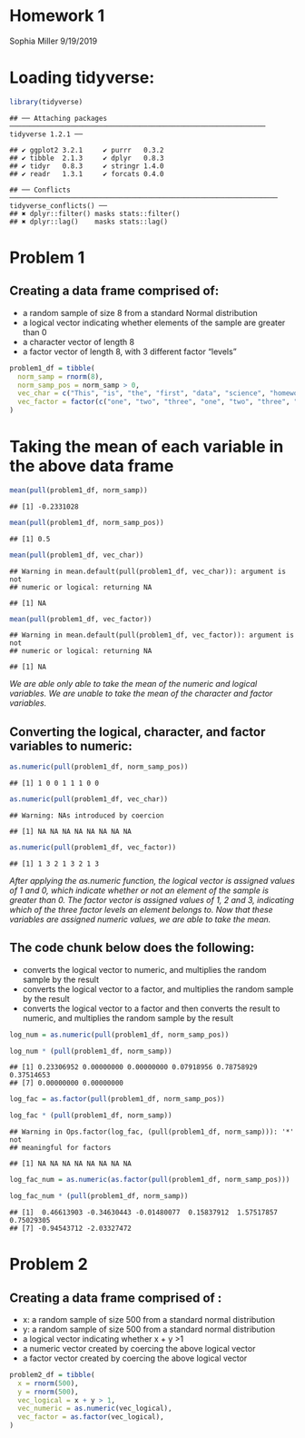 Homework 1
================
Sophia Miller
9/19/2019

# Loading tidyverse:

``` r
library(tidyverse)
```

    ## ── Attaching packages ─────────────────────────────────────────────────────────────── tidyverse 1.2.1 ──

    ## ✔ ggplot2 3.2.1     ✔ purrr   0.3.2
    ## ✔ tibble  2.1.3     ✔ dplyr   0.8.3
    ## ✔ tidyr   0.8.3     ✔ stringr 1.4.0
    ## ✔ readr   1.3.1     ✔ forcats 0.4.0

    ## ── Conflicts ────────────────────────────────────────────────────────────────── tidyverse_conflicts() ──
    ## ✖ dplyr::filter() masks stats::filter()
    ## ✖ dplyr::lag()    masks stats::lag()

# Problem 1

## Creating a data frame comprised of:

  - a random sample of size 8 from a standard Normal distribution
  - a logical vector indicating whether elements of the sample are
    greater than 0
  - a character vector of length 8
  - a factor vector of length 8, with 3 different factor “levels”

<!-- end list -->

``` r
problem1_df = tibble(
  norm_samp = rnorm(8),
  norm_samp_pos = norm_samp > 0,
  vec_char = c("This", "is", "the", "first", "data", "science", "homework", "assignment"),
  vec_factor = factor(c("one", "two", "three", "one", "two", "three", "one", "two"))
)
```

# Taking the mean of each variable in the above data frame

``` r
mean(pull(problem1_df, norm_samp))
```

    ## [1] -0.2331028

``` r
mean(pull(problem1_df, norm_samp_pos))
```

    ## [1] 0.5

``` r
mean(pull(problem1_df, vec_char))
```

    ## Warning in mean.default(pull(problem1_df, vec_char)): argument is not
    ## numeric or logical: returning NA

    ## [1] NA

``` r
mean(pull(problem1_df, vec_factor))
```

    ## Warning in mean.default(pull(problem1_df, vec_factor)): argument is not
    ## numeric or logical: returning NA

    ## [1] NA

*We are able only able to take the mean of the numeric and logical
variables. We are unable to take the mean of the character and factor
variables.*

## Converting the logical, character, and factor variables to numeric:

``` r
as.numeric(pull(problem1_df, norm_samp_pos))
```

    ## [1] 1 0 0 1 1 1 0 0

``` r
as.numeric(pull(problem1_df, vec_char))
```

    ## Warning: NAs introduced by coercion

    ## [1] NA NA NA NA NA NA NA NA

``` r
as.numeric(pull(problem1_df, vec_factor))
```

    ## [1] 1 3 2 1 3 2 1 3

*After applying the as.numeric function, the logical vector is assigned
values of 1 and 0, which indicate whether or not an element of the
sample is greater than 0. The factor vector is assigned values of 1, 2
and 3, indicating which of the three factor levels an element belongs
to. Now that these variables are assigned numeric values, we are able to
take the mean.*

## The code chunk below does the following:

  - converts the logical vector to numeric, and multiplies the random
    sample by the result
  - converts the logical vector to a factor, and multiplies the random
    sample by the result
  - converts the logical vector to a factor and then converts the result
    to numeric, and multiplies the random sample by the result

<!-- end list -->

``` r
log_num = as.numeric(pull(problem1_df, norm_samp_pos))

log_num * (pull(problem1_df, norm_samp))
```

    ## [1] 0.23306952 0.00000000 0.00000000 0.07918956 0.78758929 0.37514653
    ## [7] 0.00000000 0.00000000

``` r
log_fac = as.factor(pull(problem1_df, norm_samp_pos))

log_fac * (pull(problem1_df, norm_samp))
```

    ## Warning in Ops.factor(log_fac, (pull(problem1_df, norm_samp))): '*' not
    ## meaningful for factors

    ## [1] NA NA NA NA NA NA NA NA

``` r
log_fac_num = as.numeric(as.factor(pull(problem1_df, norm_samp_pos)))

log_fac_num * (pull(problem1_df, norm_samp))
```

    ## [1]  0.46613903 -0.34630443 -0.01480077  0.15837912  1.57517857  0.75029305
    ## [7] -0.94543712 -2.03327472

# Problem 2

## Creating a data frame comprised of :

  - x: a random sample of size 500 from a standard normal distribution
  - y: a random sample of size 500 from a standard normal distribution
  - a logical vector indicating whether x + y \>1
  - a numeric vector created by coercing the above logical vector
  - a factor vector created by coercing the above logical vector

<!-- end list -->

``` r
problem2_df = tibble(
  x = rnorm(500),
  y = rnorm(500),
  vec_logical = x + y > 1,
  vec_numeric = as.numeric(vec_logical),
  vec_factor = as.factor(vec_logical),
)
```
